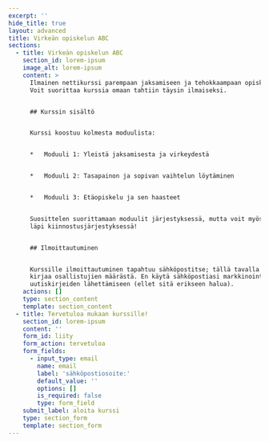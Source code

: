 ```yaml
---
excerpt: ''
hide_title: true
layout: advanced
title: Virkeän opiskelun ABC
sections:
  - title: Virkeän opiskelun ABC
    section_id: lorem-ipsum
    image_alt: lorem-ipsum
    content: >
      Ilmainen nettikurssi parempaan jaksamiseen ja tehokkaampaan opiskeluun.
      Voit suorittaa kurssia omaan tahtiin täysin ilmaiseksi.


      ## Kurssin sisältö


      Kurssi koostuu kolmesta moduulista:


      *   Moduuli 1: Yleistä jaksamisesta ja virkeydestä


      *   Moduuli 2: Tasapainon ja sopivan vaihtelun löytäminen


      *   Moduuli 3: Etäopiskelu ja sen haasteet


      Suosittelen suorittamaan moduulit järjestyksessä, mutta voit myös käydä ne
      läpi kiinnostusjärjestyksessä!


      ## Ilmoittautuminen


      Kurssille ilmoittautuminen tapahtuu sähköpostitse; tällä tavalla pidän
      kirjaa osallistujien määrästä. En käytä sähköpostiasi markkinointiin tai
      uutiskirjeiden lähettämiseen (ellet sitä erikseen halua).
    actions: []
    type: section_content
    template: section_content
  - title: Tervetuloa mukaan kurssille!
    section_id: lorem-ipsum
    content: ''
    form_id: liity
    form_action: tervetuloa
    form_fields:
      - input_type: email
        name: email
        label: 'sähköpostiosoite:'
        default_value: ''
        options: []
        is_required: false
        type: form_field
    submit_label: aloita kurssi
    type: section_form
    template: section_form
---
```

